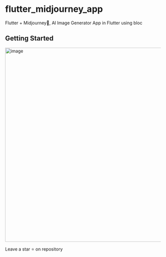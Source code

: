 # flutter_midjourney_app

Flutter + Midjourney🚀, AI Image Generator App in Flutter using bloc

## Getting Started

<img width="627" alt="image" src="https://github.com/user-attachments/assets/c818abc2-8082-4484-a51a-13b120b1d530">


Leave a star ⭐ on repository 